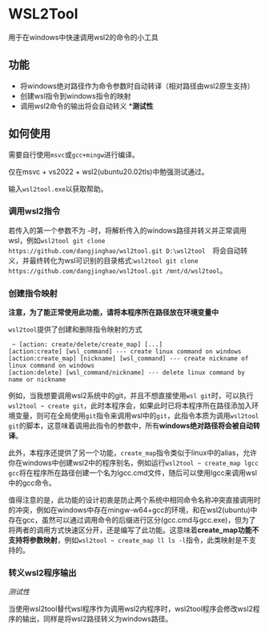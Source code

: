 # WSL2Tool

用于在windows中快速调用wsl2的命令的小工具

## 功能

- 将windows绝对路径作为命令参数时自动转译（相对路径由wsl2原生支持）
- 创建wsl指令到windows指令的映射
- 调用wsl2命令的输出将会自动转义 ***测试性**



## 如何使用

需要自行使用`msvc`或`gcc+mingw`进行编译。

仅在msvc + vs2022 + wsl2(ubuntu20.02tls)中勉强测试通过。

输入`wsl2tool.exe`以获取帮助。

### 调用wsl2指令

若传入的第一个参数不为 `~`时，将解析传入的windows路径并转义并正常调用wsl，例如`wsl2tool git clone https://github.com/dangjinghao/wsl2tool.git D:\wsl2tool  `将会自动转义，并最终转化为wsl可识别的目录格式:`wsl2tool git clone https://github.com/dangjinghao/wsl2tool.git /mnt/d/wsl2tool`。

### 创建指令映射

**注意，为了能正常使用此功能，请将本程序所在路径放在环境变量中**

`wsl2tool`提供了创建和删除指令映射的方式

```
 ~ [action: create/delete/create_map] [...]
[action:create] [wsl_command] --- create linux command on windows
[action:create_map] [nickname] [wsl_command] --- create nickname of linux command on windows
[action:delete] [wsl_command/nickname] --- delete linux command by name or nickname
```

例如，当我想要调用wsl2系统中的git，并且不想直接使用`wsl git`时，可以执行`wsl2tool ~ create git`，此时本程序会，如果此时已将本程序所在路径添加入环境变量，则可在全局使用`git`指令来调用wsl中的`git`，此指令本质为调用`wsl2tool git`的脚本，这意味着调用此指令的参数中，所有**windows绝对路径将会被自动转译**。

此外，本程序还提供了另一个功能，`create_map`指令类似于linux中的alias，允许你在windows中创建wsl2中的程序别名，例如运行`wsl2tool ~ create_map lgcc gcc`将在程序所在路径创建一个名为lgcc.cmd文件，随后可以使用lgcc来调用wsl中的gcc命令。

值得注意的是，此功能的设计初衷是防止两个系统中相同命令名称冲突直接调用时的冲突，例如在windows中存在mingw-w64+gcc的环境，和在wsl2(ubuntu)中存在gcc，虽然可以通过调用命令的后缀进行区分(gcc.cmd与gcc.exe)，但为了将两者的调用方式快速区分开，还是编写了此功能。这意味着**create_map功能不支持将参数映射**，例如`wsl2tool ~ create_map ll ls -l`指令，此类映射是不支持的。 

### 转义wsl2程序输出

*测试性*

当使用wsl2tool替代wsl程序作为调用wsl2内程序时，wsl2tool程序会修改wsl2程序的输出，同样是将wsl2路径转义为windows路径。